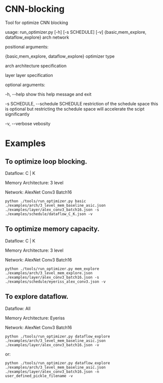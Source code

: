 # CNN-blocking
Tool for optimize CNN blocking

usage: run_optimizer.py [-h] [-s SCHEDULE] [-v]
                        {basic,mem_explore, dataflow_explore} arch network

positional arguments:
  
  {basic,mem_explore, dataflow_explore}   optimizer type

  arch                  architecture specification

  layer                 layer specification

optional arguments:

  -h, --help            show this help message and exit

  -s SCHEDULE, --schedule SCHEDULE restriction of the schedule space
  this is optional but restricting the schedule space will accelerate the scipt significantly

  -v, --verbose         vebosity


# Examples
## To optimize loop blocking.
Dataflow: C | K

Memory Architecture: 3 level

Network: AlexNet Conv3 Batch16

```
python ./tools/run_optimizer.py basic ./examples/arch/3_level_mem_baseline_asic.json ./examples/layer/alex_conv3_batch16.json -s ./examples/schedule/dataflow_C_K.json -v 
```

## To optimize memory capacity.
Dataflow: C | K

Memory Architecture: 3 level

Network: AlexNet Conv3 Batch16

```
python ./tools/run_optimizer.py mem_explore ./examples/arch/3_level_mem_explore.json ./examples/layer/alex_conv3_batch16.json -s ./examples/schedule/eyeriss_alex_conv3.json -v 
```

## To explore dataflow.
Dataflow: All

Memory Architecture: Eyeriss

Network: AlexNet Conv3 Batch16

```
python ./tools/run_optimizer.py dataflow_explore ./examples/arch/3_level_mem_baseline_asic.json ./examples/layer/alex_conv3_batch16.json -v
```

or:

```
python ./tools/run_optimizer.py dataflow_explore ./examples/arch/3_level_mem_baseline_asic.json ./examples/layer/alex_conv3_batch16.json -n user_defined_pickle_filename -v
```
